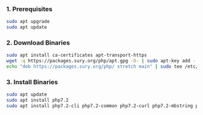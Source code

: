### 1. Prerequisites
```bash
sudo apt upgrade
sudo apt update
```
### 2. Download Binaries
```bash
sudo apt install ca-certificates apt-transport-https 
wget -q https://packages.sury.org/php/apt.gpg -O- | sudo apt-key add -
echo "deb https://packages.sury.org/php/ stretch main" | sudo tee /etc/apt/sources.list.d/php.list
```
### 3. Install Binaries
```bash
sudo apt update
sudo apt install php7.2
sudo apt install php7.2-cli php7.2-common php7.2-curl php7.2-mbstring php7.2-mysql php7.2-xml
```
